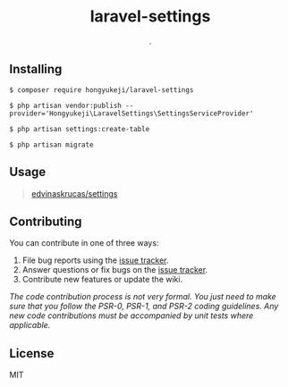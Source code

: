 <h1 align="center"> laravel-settings </h1>

<p align="center"> .</p>


## Installing

```shell
$ composer require hongyukeji/laravel-settings
```

```shell
$ php artisan vendor:publish --provider='Hongyukeji\LaravelSettings\SettingsServiceProvider'
```

```shell
$ php artisan settings:create-table
```

```shell
$ php artisan migrate
```

## Usage

> [edvinaskrucas/settings](https://github.com/edvinaskrucas/settings)

## Contributing

You can contribute in one of three ways:

1. File bug reports using the [issue tracker](https://github.com/hongyukeji/laravel-settings/issues).
2. Answer questions or fix bugs on the [issue tracker](https://github.com/hongyukeji/laravel-settings/issues).
3. Contribute new features or update the wiki.

_The code contribution process is not very formal. You just need to make sure that you follow the PSR-0, PSR-1, and PSR-2 coding guidelines. Any new code contributions must be accompanied by unit tests where applicable._

## License

MIT